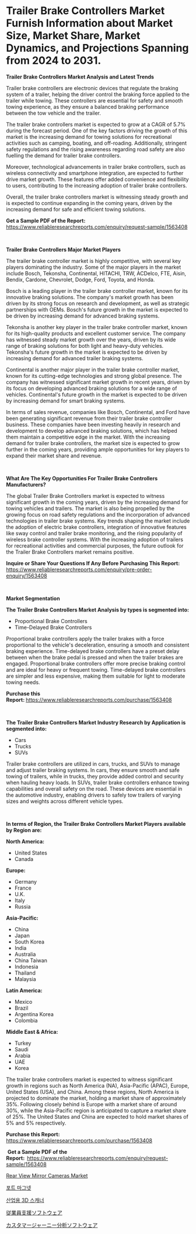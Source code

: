 <p><h1>Trailer Brake Controllers Market Furnish Information about Market Size, Market Share, Market Dynamics, and Projections Spanning from 2024 to 2031.</h1></p><p><strong>Trailer Brake Controllers Market Analysis and Latest Trends</strong></p>
<p><p>Trailer brake controllers are electronic devices that regulate the braking system of a trailer, helping the driver control the braking force applied to the trailer while towing. These controllers are essential for safety and smooth towing experience, as they ensure a balanced braking performance between the tow vehicle and the trailer.</p><p>The trailer brake controllers market is expected to grow at a CAGR of 5.7% during the forecast period. One of the key factors driving the growth of this market is the increasing demand for towing solutions for recreational activities such as camping, boating, and off-roading. Additionally, stringent safety regulations and the rising awareness regarding road safety are also fuelling the demand for trailer brake controllers.</p><p>Moreover, technological advancements in trailer brake controllers, such as wireless connectivity and smartphone integration, are expected to further drive market growth. These features offer added convenience and flexibility to users, contributing to the increasing adoption of trailer brake controllers.</p><p>Overall, the trailer brake controllers market is witnessing steady growth and is expected to continue expanding in the coming years, driven by the increasing demand for safe and efficient towing solutions.</p></p>
<p><strong>Get a Sample PDF of the Report:&nbsp;</strong> <a href="https://www.reliableresearchreports.com/enquiry/request-sample/1563408">https://www.reliableresearchreports.com/enquiry/request-sample/1563408</a></p>
<p>&nbsp;</p>
<p><strong>Trailer Brake Controllers Major Market Players</strong></p>
<p><p>The trailer brake controller market is highly competitive, with several key players dominating the industry. Some of the major players in the market include Bosch, Tekonsha, Continental, HITACHI, TRW, ACDelco, FTE, Aisin, Bendix, Cardone, Chevrolet, Dodge, Ford, Toyota, and Honda.</p><p>Bosch is a leading player in the trailer brake controller market, known for its innovative braking solutions. The company's market growth has been driven by its strong focus on research and development, as well as strategic partnerships with OEMs. Bosch's future growth in the market is expected to be driven by increasing demand for advanced braking systems.</p><p>Tekonsha is another key player in the trailer brake controller market, known for its high-quality products and excellent customer service. The company has witnessed steady market growth over the years, driven by its wide range of braking solutions for both light and heavy-duty vehicles. Tekonsha's future growth in the market is expected to be driven by increasing demand for advanced trailer braking systems.</p><p>Continental is another major player in the trailer brake controller market, known for its cutting-edge technologies and strong global presence. The company has witnessed significant market growth in recent years, driven by its focus on developing advanced braking solutions for a wide range of vehicles. Continental's future growth in the market is expected to be driven by increasing demand for smart braking systems.</p><p>In terms of sales revenue, companies like Bosch, Continental, and Ford have been generating significant revenue from their trailer brake controller business. These companies have been investing heavily in research and development to develop advanced braking solutions, which has helped them maintain a competitive edge in the market. With the increasing demand for trailer brake controllers, the market size is expected to grow further in the coming years, providing ample opportunities for key players to expand their market share and revenue.</p></p>
<p>&nbsp;</p>
<p><strong>What Are The Key Opportunities For Trailer Brake Controllers Manufacturers?</strong></p>
<p><p>The global Trailer Brake Controllers market is expected to witness significant growth in the coming years, driven by the increasing demand for towing vehicles and trailers. The market is also being propelled by the growing focus on road safety regulations and the incorporation of advanced technologies in trailer brake systems. Key trends shaping the market include the adoption of electric brake controllers, integration of innovative features like sway control and trailer brake monitoring, and the rising popularity of wireless brake controller systems. With the increasing adoption of trailers for recreational activities and commercial purposes, the future outlook for the Trailer Brake Controllers market remains positive.</p></p>
<p><strong>Inquire or Share Your Questions If Any Before Purchasing This Report:</strong> <a href="https://www.reliableresearchreports.com/enquiry/pre-order-enquiry/1563408">https://www.reliableresearchreports.com/enquiry/pre-order-enquiry/1563408</a></p>
<p>&nbsp;</p>
<p><strong>Market Segmentation</strong></p>
<p><strong>The Trailer Brake Controllers Market Analysis by types is segmented into:</strong></p>
<p><ul><li>Proportional Brake Controllers</li><li>Time-Delayed Brake Controllers</li></ul></p>
<p><p>Proportional brake controllers apply the trailer brakes with a force proportional to the vehicle's deceleration, ensuring a smooth and consistent braking experience. Time-delayed brake controllers have a preset delay between when the brake pedal is pressed and when the trailer brakes are engaged. Proportional brake controllers offer more precise braking control and are ideal for heavy or frequent towing. Time-delayed brake controllers are simpler and less expensive, making them suitable for light to moderate towing needs.</p></p>
<p><strong>Purchase this Report:&nbsp;</strong><a href="https://www.reliableresearchreports.com/purchase/1563408">https://www.reliableresearchreports.com/purchase/1563408</a></p>
<p>&nbsp;</p>
<p><strong>The Trailer Brake Controllers Market Industry Research by Application is segmented into:</strong></p>
<p><ul><li>Cars</li><li>Trucks</li><li>SUVs</li></ul></p>
<p><p>Trailer brake controllers are utilized in cars, trucks, and SUVs to manage and adjust trailer braking systems. In cars, they ensure smooth and safe towing of trailers, while in trucks, they provide added control and security when hauling heavy loads. In SUVs, trailer brake controllers enhance towing capabilities and overall safety on the road. These devices are essential in the automotive industry, enabling drivers to safely tow trailers of varying sizes and weights across different vehicle types.</p></p>
<p>&nbsp;</p>
<p><strong>In terms of Region, the Trailer Brake Controllers Market Players available by Region are:</strong></p>
<p>
    <p> <strong> North America: </strong>
        <ul>
            <li>United States</li>
            <li>Canada</li>
        </ul>
        </p> 
    <p> <strong> Europe: </strong>
        <ul>
            <li>Germany</li>
            <li>France</li>
            <li>U.K.</li>
            <li>Italy</li>
            <li>Russia</li>
        </ul>
        </p> 
    <p> <strong> Asia-Pacific: </strong>
        <ul>
            <li>China</li>
            <li>Japan</li>
            <li>South Korea</li>
            <li>India</li>
            <li>Australia</li>
            <li>China Taiwan</li>
            <li>Indonesia</li>
            <li>Thailand</li>
            <li>Malaysia</li>
        </ul>
        </p> 
    <p> <strong> Latin America: </strong>
        <ul>
            <li>Mexico</li>
            <li>Brazil</li>
            <li>Argentina Korea</li>
            <li>Colombia</li>
        </ul>
        </p> 
    <p> <strong> Middle East & Africa: </strong>
        <ul>
            <li>Turkey</li>
            <li>Saudi</li>
            <li>Arabia</li>
            <li>UAE</li>
            <li>Korea</li>
        </ul>
    </p>
    </p>
<p><p>The trailer brake controllers market is expected to witness significant growth in regions such as North America (NA), Asia-Pacific (APAC), Europe, United States (USA), and China. Among these regions, North America is projected to dominate the market, holding a market share of approximately 35%. Following closely behind is Europe with a market share of around 30%, while the Asia-Pacific region is anticipated to capture a market share of 25%. The United States and China are expected to hold market shares of 5% and 5% respectively.</p></p>
<p><strong>Purchase this Report: </strong><a href="https://www.reliableresearchreports.com/purchase/1563408">https://www.reliableresearchreports.com/purchase/1563408</a></p>
<p>&nbsp;<strong>Get a Sample PDF of the Report:&nbsp;&nbsp;</strong><a href="https://www.reliableresearchreports.com/enquiry/request-sample/1563408">https://www.reliableresearchreports.com/enquiry/request-sample/1563408</a></p>
<p><strong></strong></p>
<p><p><a href="https://github.com/danielneavesallisons03mba/Market-Research-Report-List-1/blob/main/rear-view-mirror-cameras-market.md">Rear View Mirror Cameras Market</a></p><p><a href="https://medium.com/@twb809904379/%ED%8F%AC%ED%8A%B8-%EC%9E%90%EC%84%9D-%EC%8B%9C%EC%9E%A5-%EC%A0%84%EB%A7%9D-%EC%82%B0%EC%97%85-%EA%B0%9C%EC%9A%94-%EB%B0%8F-%EC%98%88%EC%B8%A1-2024%EB%85%84%EB%B6%80%ED%84%B0-2031%EB%85%84%EA%B9%8C%EC%A7%80-2fe24ba8ef75">포트 마그넷</a></p><p><a href="https://medium.com/@twb809904379/%EC%82%B0%EC%97%85%EC%9A%A9-3d-%EC%8A%A4%EC%BA%90%EB%84%88-%EC%8B%9C%EC%9E%A5-%ED%81%AC%EA%B8%B0%EB%8A%94-%EA%B8%80%EB%A1%9C%EB%B2%8C-%EC%82%B0%EC%97%85%EC%97%90%EC%84%9C-%EC%B5%9C%EC%A0%81%EC%9D%98-%EB%A7%88%EC%BC%80%ED%8C%85-%EC%B1%84%EB%84%90%EC%9D%84-%EB%B3%B4%EC%97%AC%EC%A4%8D%EB%8B%88%EB%8B%A4-25c28d9b148b">산업용 3D 스캐너</a></p><p><a href="https://medium.com/@ag1596/%E5%BE%93%E6%A5%AD%E5%93%A1%E6%94%AF%E6%8F%B4%E3%82%BD%E3%83%95%E3%83%88%E3%82%A6%E3%82%A7%E3%82%A2%E5%B8%82%E5%A0%B4%E3%81%AE%E8%A6%8F%E6%A8%A1-cagr-%E3%83%88%E3%83%AC%E3%83%B3%E3%83%89-2024-2030-29e3c3a7a97a">従業員支援ソフトウェア</a></p><p><a href="https://medium.com/@ag1596/%E9%A1%A7%E5%AE%A2%E3%82%B8%E3%83%A3%E3%83%BC%E3%83%8B%E3%83%BC%E3%82%A2%E3%83%8A%E3%83%AA%E3%83%86%E3%82%A3%E3%82%AF%E3%82%B9%E3%82%BD%E3%83%95%E3%83%88%E3%82%A6%E3%82%A7%E3%82%A2%E5%B8%82%E5%A0%B4-2031%E5%B9%B4%E3%81%BE%E3%81%A7%E3%81%AE%E6%88%90%E5%8A%9F%E3%81%99%E3%82%8B%E3%83%93%E3%82%B8%E3%83%8D%E3%82%B9%E6%88%A6%E7%95%A5%E3%81%AE%E9%8D%B5-8c5f720f8259">カスタマージャーニー分析ソフトウェア</a></p></p>
